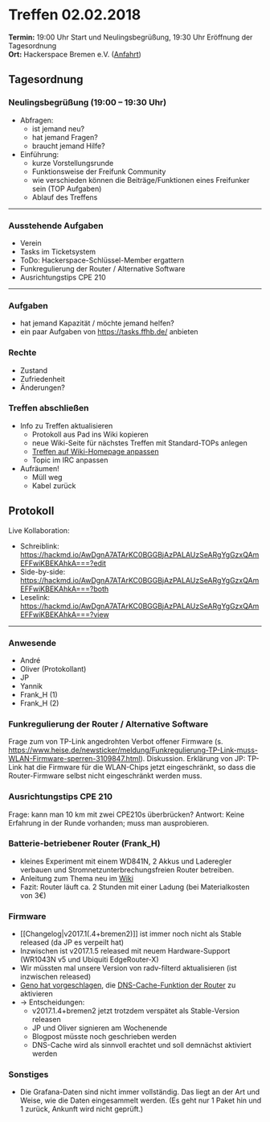 # Treffen 02.02.2018

**Termin:** 19:00 Uhr Start und Neulingsbegrüßung, 19:30 Uhr Eröffnung der Tagesordnung  
**Ort:** Hackerspace Bremen e.V. ([Anfahrt](https://www.hackerspace-bremen.de/anfahrt/))

## Tagesordnung
### Neulingsbegrüßung (19:00 – 19:30 Uhr)
- Abfragen:
    - ist jemand neu?
    - hat jemand Fragen?
    - braucht jemand Hilfe?
- Einführung:
    - kurze Vorstellungsrunde
    - Funktionsweise der Freifunk Community
    - wie verschieden können die Beiträge/Funktionen eines Freifunker sein (TOP Aufgaben)
    - Ablauf des Treffens

---

### Ausstehende Aufgaben
- Verein
- Tasks im Ticketsystem
- ToDo: Hackerspace-Schlüssel-Member ergattern
- Funkregulierung der Router / Alternative Software
- Ausrichtungstips CPE 210

---

### Aufgaben
- hat jemand Kapazität / möchte jemand helfen?
- ein paar Aufgaben von https://tasks.ffhb.de/ anbieten

### Rechte
- Zustand
- Zufriedenheit
- Änderungen?

### Treffen abschließen
- Info zu Treffen aktualisieren
  - Protokoll aus Pad ins Wiki kopieren
  - neue Wiki-Seite für nächstes Treffen mit Standard-TOPs anlegen
  - [Treffen auf Wiki-Homepage anpassen](Home)
  - Topic im IRC anpassen
- Aufräumen!
  - Müll weg
  - Kabel zurück


## Protokoll
Live Kollaboration:
- Schreiblink: https://hackmd.io/AwDgnA7ATArKC0BGGBjAzPALAUzSeARgYgGzxQAmEFFwiKBEKAhkA===?edit
- Side-by-side: https://hackmd.io/AwDgnA7ATArKC0BGGBjAzPALAUzSeARgYgGzxQAmEFFwiKBEKAhkA===?both
- Leselink: https://hackmd.io/AwDgnA7ATArKC0BGGBjAzPALAUzSeARgYgGzxQAmEFFwiKBEKAhkA===?view

---

### Anwesende
- André
- Oliver (Protokollant)
- JP
- Yannik
- Frank_H (1)
- Frank_H (2)

### Funkregulierung der Router / Alternative Software

Frage zum von TP-Link angedrohten Verbot offener Firmware (s. https://www.heise.de/newsticker/meldung/Funkregulierung-TP-Link-muss-WLAN-Firmware-sperren-3109847.html). Diskussion. Erklärung von JP: TP-Link hat die Firmware für die WLAN-Chips jetzt eingeschränkt, so dass die Router-Firmware selbst nicht eingeschränkt werden muss.

### Ausrichtungstips CPE 210
Frage: kann man 10 km mit zwei CPE210s überbrücken?
Antwort: Keine Erfahrung in der Runde vorhanden; muss man ausprobieren.

### Batterie-betriebener Router (Frank_H)

- kleines Experiment mit einem WD841N, 2 Akkus und Laderegler verbauen und Stromnetzunterbrechungsfreien Router betreiben.
- Anleitung zum Thema neu im [Wiki](https://wiki.bremen.freifunk.net/Anleitungen/Akkubetrieb-TP-Link-WR841n)
- Fazit: Router läuft ca. 2 Stunden mit einer Ladung (bei Materialkosten von 3€)

### Firmware

- [[Changelog|v2017.1(.4+bremen2)]] ist immer noch nicht als Stable released (da JP es verpeilt hat)
- Inzwischen ist v2017.1.5 released mit neuem Hardware-Support (WR1043N v5 und Ubiquiti EdgeRouter-X)
- Wir müssten mal unsere Version von radv-filterd aktualisieren (ist inzwischen released)
- [Geno hat vorgeschlagen](https://github.com/FreifunkBremen/gluon-site-ffhb/pull/27/files), die [DNS-Cache-Funktion der Router](https://gluon.readthedocs.io/en/v2017.1.x/features/dns-cache.html) zu aktivieren
- -> Entscheidungen:
    - v2017.1.4+bremen2 jetzt trotzdem verspätet als Stable-Version releasen
    - JP und Oliver signieren am Wochenende
    - Blogpost müsste noch geschrieben werden
    - DNS-Cache wird als sinnvoll erachtet und soll demnächst aktiviert werden

### Sonstiges
- Die Grafana-Daten sind nicht immer vollständig. Das liegt an der Art und Weise, wie die Daten eingesammelt werden. (Es geht nur 1 Paket hin und 1 zurück, Ankunft wird nicht geprüft.)
